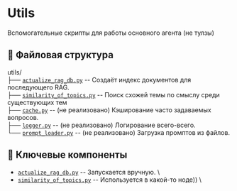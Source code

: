 # Utils
Вспомогательные скрипты для работы основного агента (не тулзы)

## 📁 Файловая структура
utils/\
├── [`actualize_rag_db.py`](./actualize_rag_db.py) -- Создаёт индекс документов для последующего RAG. \
├── [`similarity_of_topics.py`](./similarity_of_topics.py) -- Поиск схожей темы по смыслу среди существующих тем \
├── [`cache.py`](./cache.py) -- (не реализовано) Кэширование часто задаваемых вопросов. \
├── [`logger.py`](./logger.py) -- (не реализовано) Логирование всего-всего. \
└── [`prompt_loader.py`](./prompt_loader.py) -- (не реализовано) Загрузка промптов из файлов.

## 🧩 Ключевые компоненты
- [`actualize_rag_db.py`](./actualize_rag_db.py) -- Запускается вручную. \
- [`similarity_of_topics.py`](./similarity_of_topics.py) -- Используется в какой-то ноде)) \